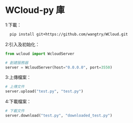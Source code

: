 # WCloud-py 庫

1:下載：
``` bash
  pip install git+https://github.com/wangtry/WCloud.git
```
2:引入及初始化：
``` python
from wcloud import WcloudServer

# 創建服務器
server = WcloudServer(host="0.0.0.0", port=3550)
```
3:上傳檔案：
``` python
# 上傳文件
server.upload("test.py", "test.py")
```
4:下載檔案：
``` python
# 下載文件
server.download("test.py", "downloaded_test.py")
```

